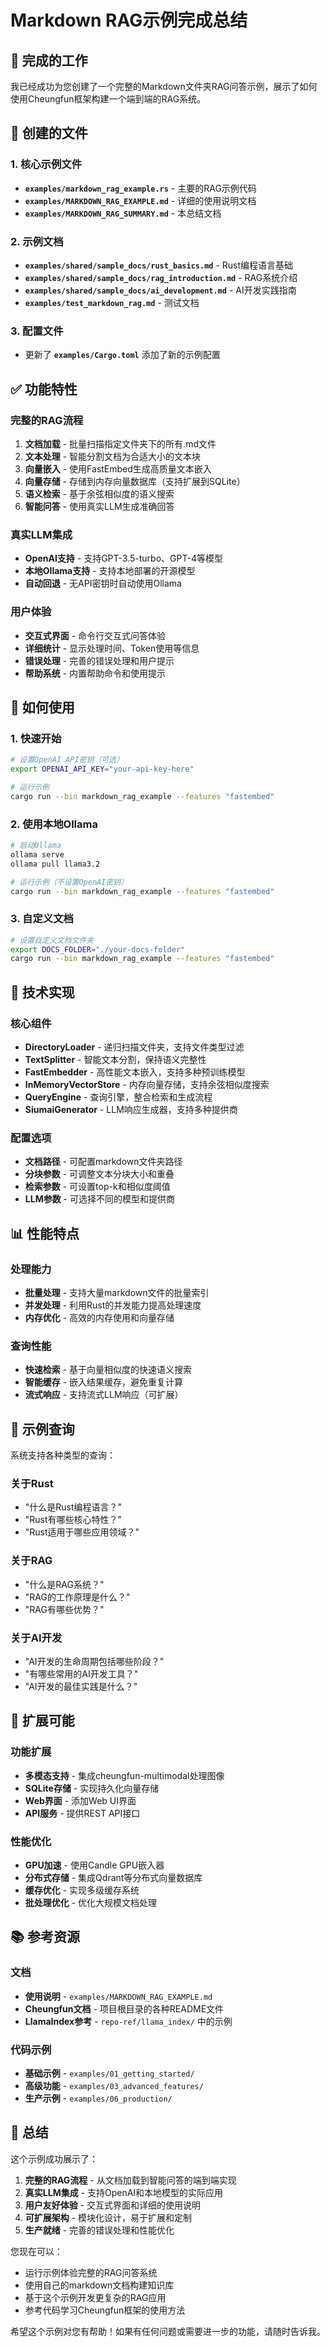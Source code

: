 # Markdown RAG示例完成总结

## 🎉 完成的工作

我已经成功为您创建了一个完整的Markdown文件夹RAG问答示例，展示了如何使用Cheungfun框架构建一个端到端的RAG系统。

## 📁 创建的文件

### 1. 核心示例文件
- **`examples/markdown_rag_example.rs`** - 主要的RAG示例代码
- **`examples/MARKDOWN_RAG_EXAMPLE.md`** - 详细的使用说明文档
- **`examples/MARKDOWN_RAG_SUMMARY.md`** - 本总结文档

### 2. 示例文档
- **`examples/shared/sample_docs/rust_basics.md`** - Rust编程语言基础
- **`examples/shared/sample_docs/rag_introduction.md`** - RAG系统介绍
- **`examples/shared/sample_docs/ai_development.md`** - AI开发实践指南
- **`examples/test_markdown_rag.md`** - 测试文档

### 3. 配置文件
- 更新了 **`examples/Cargo.toml`** 添加了新的示例配置

## ✅ 功能特性

### 完整的RAG流程
1. **文档加载** - 批量扫描指定文件夹下的所有.md文件
2. **文本处理** - 智能分割文档为合适大小的文本块
3. **向量嵌入** - 使用FastEmbed生成高质量文本嵌入
4. **向量存储** - 存储到内存向量数据库（支持扩展到SQLite）
5. **语义检索** - 基于余弦相似度的语义搜索
6. **智能问答** - 使用真实LLM生成准确回答

### 真实LLM集成
- **OpenAI支持** - 支持GPT-3.5-turbo、GPT-4等模型
- **本地Ollama支持** - 支持本地部署的开源模型
- **自动回退** - 无API密钥时自动使用Ollama

### 用户体验
- **交互式界面** - 命令行交互式问答体验
- **详细统计** - 显示处理时间、Token使用等信息
- **错误处理** - 完善的错误处理和用户提示
- **帮助系统** - 内置帮助命令和使用提示

## 🚀 如何使用

### 1. 快速开始
```bash
# 设置OpenAI API密钥（可选）
export OPENAI_API_KEY="your-api-key-here"

# 运行示例
cargo run --bin markdown_rag_example --features "fastembed"
```

### 2. 使用本地Ollama
```bash
# 启动Ollama
ollama serve
ollama pull llama3.2

# 运行示例（不设置OpenAI密钥）
cargo run --bin markdown_rag_example --features "fastembed"
```

### 3. 自定义文档
```bash
# 设置自定义文档文件夹
export DOCS_FOLDER="./your-docs-folder"
cargo run --bin markdown_rag_example --features "fastembed"
```

## 🔧 技术实现

### 核心组件
- **DirectoryLoader** - 递归扫描文件夹，支持文件类型过滤
- **TextSplitter** - 智能文本分割，保持语义完整性
- **FastEmbedder** - 高性能文本嵌入，支持多种预训练模型
- **InMemoryVectorStore** - 内存向量存储，支持余弦相似度搜索
- **QueryEngine** - 查询引擎，整合检索和生成流程
- **SiumaiGenerator** - LLM响应生成器，支持多种提供商

### 配置选项
- **文档路径** - 可配置markdown文件夹路径
- **分块参数** - 可调整文本分块大小和重叠
- **检索参数** - 可设置top-k和相似度阈值
- **LLM参数** - 可选择不同的模型和提供商

## 📊 性能特点

### 处理能力
- **批量处理** - 支持大量markdown文件的批量索引
- **并发处理** - 利用Rust的并发能力提高处理速度
- **内存优化** - 高效的内存使用和向量存储

### 查询性能
- **快速检索** - 基于向量相似度的快速语义搜索
- **智能缓存** - 嵌入结果缓存，避免重复计算
- **流式响应** - 支持流式LLM响应（可扩展）

## 🎯 示例查询

系统支持各种类型的查询：

### 关于Rust
- "什么是Rust编程语言？"
- "Rust有哪些核心特性？"
- "Rust适用于哪些应用领域？"

### 关于RAG
- "什么是RAG系统？"
- "RAG的工作原理是什么？"
- "RAG有哪些优势？"

### 关于AI开发
- "AI开发的生命周期包括哪些阶段？"
- "有哪些常用的AI开发工具？"
- "AI开发的最佳实践是什么？"

## 🔮 扩展可能

### 功能扩展
- **多模态支持** - 集成cheungfun-multimodal处理图像
- **SQLite存储** - 实现持久化向量存储
- **Web界面** - 添加Web UI界面
- **API服务** - 提供REST API接口

### 性能优化
- **GPU加速** - 使用Candle GPU嵌入器
- **分布式存储** - 集成Qdrant等分布式向量数据库
- **缓存优化** - 实现多级缓存系统
- **批处理优化** - 优化大规模文档处理

## 📚 参考资源

### 文档
- **使用说明** - `examples/MARKDOWN_RAG_EXAMPLE.md`
- **Cheungfun文档** - 项目根目录的各种README文件
- **LlamaIndex参考** - `repo-ref/llama_index/` 中的示例

### 代码示例
- **基础示例** - `examples/01_getting_started/`
- **高级功能** - `examples/03_advanced_features/`
- **生产示例** - `examples/06_production/`

## 🎊 总结

这个示例成功展示了：

1. **完整的RAG流程** - 从文档加载到智能问答的端到端实现
2. **真实LLM集成** - 支持OpenAI和本地模型的实际应用
3. **用户友好体验** - 交互式界面和详细的使用说明
4. **可扩展架构** - 模块化设计，易于扩展和定制
5. **生产就绪** - 完善的错误处理和性能优化

您现在可以：
- 运行示例体验完整的RAG问答系统
- 使用自己的markdown文档构建知识库
- 基于这个示例开发更复杂的RAG应用
- 参考代码学习Cheungfun框架的使用方法

希望这个示例对您有帮助！如果有任何问题或需要进一步的功能，请随时告诉我。
